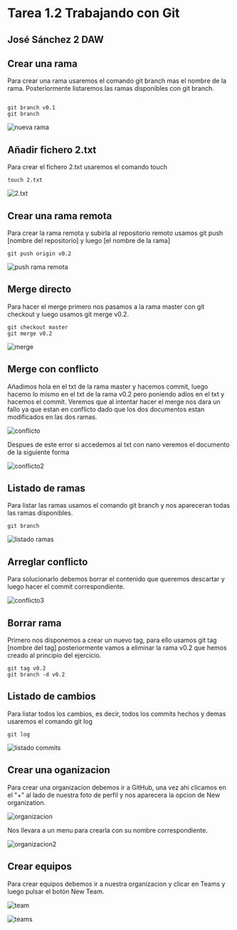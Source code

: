 
# Tarea 1.2 Trabajando con Git

## José Sánchez 2 DAW

## Crear una rama

Para crear una rama usaremos el comando git branch mas el nombre de la rama.
Posteriormente listaremos las ramas disponibles con git branch.

~~~~

git branch v0.1
git branch

~~~~

![nueva rama](rama1.png)

## Añadir fichero 2.txt

Para crear el fichero 2.txt usaremos el comando touch

~~~~
touch 2.txt
~~~~

![2.txt](2txt.png)

## Crear una rama remota

Para crear la rama remota y subirla al repositorio remoto usamos git push [nombre del repositorio]
y luego [el nombre de la rama]

`git push origin v0.2`

![push rama remota](subirRama.png)

## Merge directo

Para hacer el merge primero nos pasamos a la rama master con git checkout y luego usamos
git merge v0.2.

~~~~
git checkout master
git merge v0.2
~~~~

![merge](merge.png)

## Merge con conflicto

Añadimos hola en el txt de la rama master y hacemos commit, luego hacemo lo mismo en el 
txt de la rama v0.2 pero poniendo adios en el txt y hacemos el commit.
Veremos que al intentar hacer el merge nos dara un fallo ya que estan en conflicto dado
que los dos documentos estan modificados en las dos ramas.

![conflicto](mergeHyA1.png)

Despues de este error si accedemos al txt con nano veremos el documento de la siguiente forma

![conflicto2](mergeHyA.png)

## Listado de ramas

Para listar las ramas usamos el comando git branch y nos apareceran todas las ramas 
disponibles.

`git branch`

![listado ramas](listadoRamas.png)

## Arreglar conflicto

Para solucionarlo debemos borrar el contenido que queremos descartar y luego hacer el 
commit correspondiente.

![conflicto3](arregloConflicto.png)

## Borrar rama

Primero nos disponemos a crear un nuevo tag, para ello usamos git tag [nombre del tag]
posteriormente vamos a eliminar la rama v0.2 que hemos creado al principio del ejercicio.

~~~~
git tag v0.2
git branch -d v0.2
~~~~

## Listado de cambios

Para listar todos los cambios, es decir, todos los commits hechos y demas usaremos el 
comando git log

`git log`

![listado commits](listadoCommits.png)

## Crear una oganizacion

Para crear una organizacion debemos ir a GitHub, una vez ahi clicamos en el "+" al lado
de nuestra foto de perfil y nos aparecera la opcion de New organization.

![organizacion](org1.png)

Nos llevara a un menu para crearla con su nombre correspondiente.

![organizacion2](org2.png)

## Crear equipos

Para crear equipos debemos ir a nuestra organizacion y clicar en Teams y luego pulsar el 
botón New Team.

![team](newTeam.png)

![teams](teams.png)
